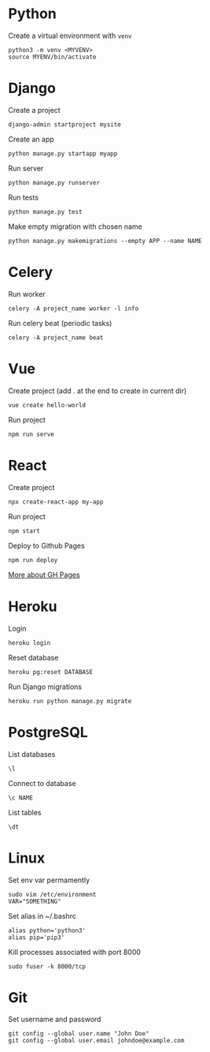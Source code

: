 # Python
Create a virtual environment with `venv`
```
python3 -m venv <MYVENV>
source MYENV/bin/activate
```

# Django
Create a project
```
django-admin startproject mysite
```
Create an app
```
python manage.py startapp myapp
```
Run server
```
python manage.py runserver
```
Run tests
```
python manage.py test
```
Make empty migration with chosen name
```
python manage.py makemigrations --empty APP --name NAME
```
# Celery
Run worker
```
celery -A project_name worker -l info
```
Run celery beat (periodic tasks)
```
celery -A project_name beat
```

# Vue
Create project (add . at the end to create in current dir)
```
vue create hello-world
```

Run project
```
npm run serve
```

# React
Create project
```
npx create-react-app my-app
```

Run project
```
npm start
```

Deploy to Github Pages
```
npm run deploy
```
[More about GH Pages](https://github.com/gitname/react-gh-pages)

# Heroku
Login
```
heroku login
```

Reset database
```
heroku pg:reset DATABASE
```

Run Django migrations
```
heroku run python manage.py migrate
```

# PostgreSQL

List databases
```
\l
```

Connect to database
```
\c NAME
```

List tables
```
\dt
```

# Linux

Set env var permamently
```
sudo vim /etc/environment
VAR="SOMETHING"
```

Set alias in ~/.bashrc
```
alias python='python3'
alias pip='pip3'
```

Kill processes associated with port 8000
```
sudo fuser -k 8000/tcp
```

# Git
Set username and password
```
git config --global user.name "John Doe"
git config --global user.email johndoe@example.com
```
